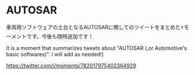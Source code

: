 # AUTOSAR

車両用ソフトウェアの土台となるAUTOSARに関してのツイートをまとめた⚡モーメントです。今後も随時追加です！

It is a moment that summarizes tweets about "AUTOSAR (,or Automotive's basic softwares)". I will add as needed!]

https://twitter.com/i/moments/782017975402364929
